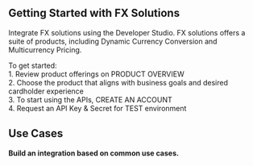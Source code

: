 ## Getting Started with FX Solutions
Integrate FX solutions using the Developer Studio. FX solutions offers a suite of products, including  Dynamic Currency Conversion and Multicurrency Pricing.
 
To get started: 
<br>1. Review product offerings on PRODUCT OVERVIEW 
<br>2. Choose the product that aligns with business goals and desired cardholder experience 
<br>3. To start using the APIs, CREATE AN ACCOUNT
<br>4. Request an API Key & Secret for TEST environment


## Use Cases
<b>Build an integration based on common use cases.</b>


<!-- type: row -->

<!-- type: card
    title: Dynamic Currency Conversion
    Description: Dynamic Currency Conversion (DCC) is a Card Present (CP) and Card Not Present (CNP) offering that allows merchants to offer international credit cardholders the choice to pay in either their own currency or the merchant’s base currency.

    link: ?path=docs/dynamic-currency-conversion.md
-->

<!-- type: card
    title: Multicurrency Pricing
    Description: Multicurrency Pricing (MCP) is a Card Not Present offering that allows merchants to offer pricing in multiple currencies.

    link: ?path=docs/multicurrency-pricing.md
-->

<!-- type: row-end -->
